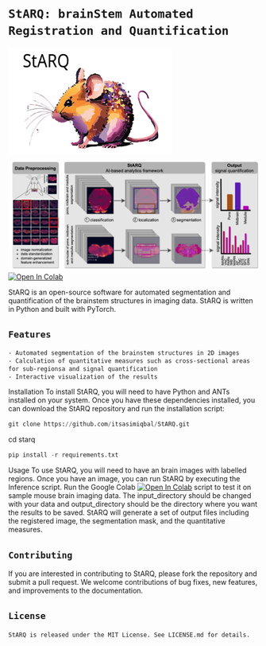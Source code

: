 # ```StARQ: brainStem Automated Registration and Quantification```
  
<p><a href="[https://github.com/itsasimiqbal/StARQ](https://colab.research.google.com/drive/19vQyB9K3jokDSuh9qWAbjBJ8sacyQs2M)"><img src="https://github.com/itsasimiqbal/StARQ/blob/main/StARQ_logo.svg" align="center" width="330" height="215" /> </a>
</p>

![alt text](https://github.com/itsasimiqbal/StARQ/blob/main/GitHub_StARQ.png)
[![Open In Colab](https://colab.research.google.com/assets/colab-badge.svg)](https://colab.research.google.com/drive/19vQyB9K3jokDSuh9qWAbjBJ8sacyQs2M)

StARQ is an open-source software for automated segmentation and quantification of the brainstem structures in imaging data. StARQ is written in Python and built with PyTorch.

## ```Features```
```
- Automated segmentation of the brainstem structures in 2D images
- Calculation of quantitative measures such as cross-sectional areas for sub-regionsa and signal quantification
- Interactive visualization of the results
```
Installation
To install StARQ, you will need to have Python and ANTs installed on your system. Once you have these dependencies installed, you can download the StARQ repository and run the installation script:

```python
git clone https://github.com/itsasimiqbal/StARQ.git
```
cd starq
```python
pip install -r requirements.txt
```
Usage
To use StARQ, you will need to have an brain images with labelled regions. Once you have an image, you can run StARQ by executing the Inference script. Run the Google Colab [![Open In Colab](https://colab.research.google.com/assets/colab-badge.svg)](https://colab.research.google.com/drive/19vQyB9K3jokDSuh9qWAbjBJ8sacyQs2M) script to test it on sample mouse brain imaging data. The input_directory should be changed with your data and output_directory should be the directory where you want the results to be saved. StARQ will generate a set of output files including the registered image, the segmentation mask, and the quantitative measures.

## ```Contributing```
If you are interested in contributing to StARQ, please fork the repository and submit a pull request. We welcome contributions of bug fixes, new features, and improvements to the documentation.

## ```License```
```
StARQ is released under the MIT License. See LICENSE.md for details.
```
